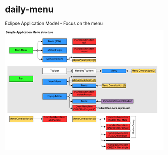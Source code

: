 daily-menu
==========

Eclipse Application Model - Focus on the menu

![Menu structure of the sample application](/SampleMenuStructure.png "Menu structure of the sample application")
